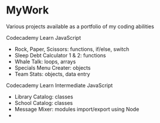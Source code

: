 # MyWork
Various projects available as a portfolio of my coding abilities

Codecademy Learn JavaScript
- Rock, Paper, Scissors: functions, if/else, switch
- Sleep Debt Calculator 1 & 2: functions
- Whale Talk: loops, arrays
- Specials Menu Creater: objects
- Team Stats: objects, data entry

Codecademy Learn Intermediate JavaScript
- Library Catalog: classes
- School Catalog: classes
- Message Mixer: modules import/export using Node
- 
